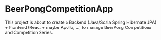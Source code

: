# BeerPongCompetitionApp
This project is about to create a Backend (Java/Scala Spring Hibernate JPA) + Frontend (React + maybe Apollo, ...) to manage BeerPong Competitions and Competition Series.

